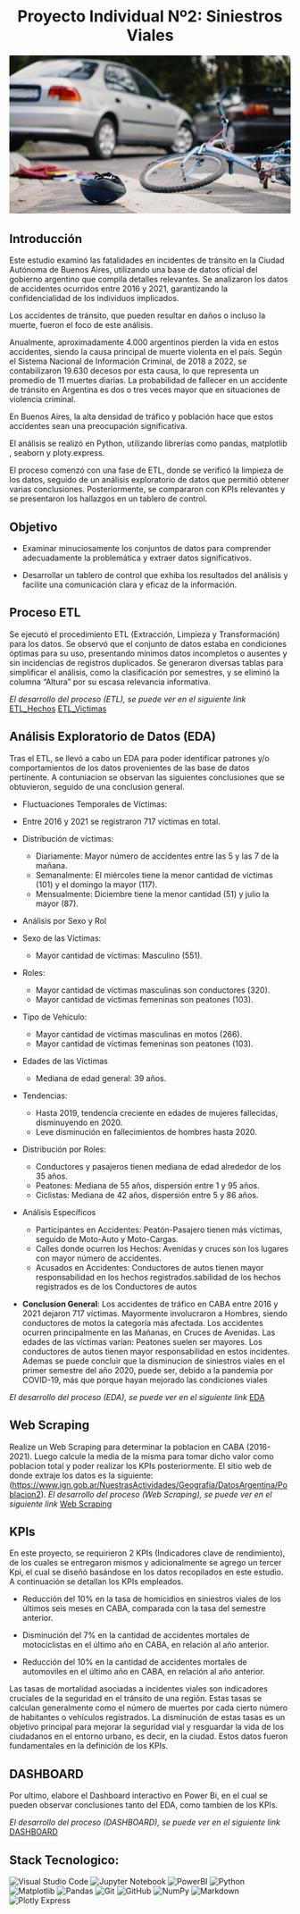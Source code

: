 <h1 align="center">Proyecto Individual Nº2: Siniestros Viales</h1>



![Imagen Proyecto](png/Imagen%20Proyecto.jpg)

## Introducción
Este estudio examinó las fatalidades en incidentes de tránsito en la Ciudad Autónoma de Buenos Aires, utilizando una base de datos oficial del gobierno argentino que compila detalles relevantes. Se analizaron los datos de accidentes ocurridos entre 2016 y 2021, garantizando la confidencialidad de los individuos implicados.

Los accidentes de tránsito, que pueden resultar en daños o incluso la muerte, fueron el foco de este análisis.

Anualmente, aproximadamente 4.000 argentinos pierden la vida en estos accidentes, siendo la causa principal de muerte violenta en el país. Según el Sistema Nacional de Información Criminal, de 2018 a 2022, se contabilizaron 19.630 decesos por esta causa, lo que representa un promedio de 11 muertes diarias. La probabilidad de fallecer en un accidente de tránsito en Argentina es dos o tres veces mayor que en situaciones de violencia criminal.

En Buenos Aires, la alta densidad de tráfico y población hace que estos accidentes sean una preocupación significativa.

El análisis se realizó en Python, utilizando librerías como pandas, matplotlib , seaborn y ploty.express.

El proceso comenzó con una fase de ETL, donde se verificó la limpieza de los datos, seguido de un análisis exploratorio de datos que permitió obtener varias conclusiones. Posteriormente, se compararon con KPIs relevantes y se presentaron los hallazgos en un tablero de control.

## Objetivo

- Examinar minuciosamente los conjuntos de datos para comprender adecuadamente la problemática y extraer datos significativos.

- Desarrollar un tablero de control que exhiba los resultados del análisis y facilite una comunicación clara y eficaz de la información.

## Proceso ETL

Se ejecutó el procedimiento ETL (Extracción, Limpieza y Transformación) para los datos. Se observó que el conjunto de datos estaba en condiciones óptimas para su uso, presentando mínimos datos incompletos o ausentes y sin incidencias de registros duplicados. Se generaron diversas tablas para simplificar el análisis, como la clasificación por semestres, y se eliminó la columna “Altura” por su escasa relevancia informativa.

*El desarrollo del proceso (ETL), se puede ver en el siguiente link* [ETL_Hechos](https://github.com/RobertinoS/PI_DA_Siniestros_Viales/blob/main/01_ETL_Hechos.ipynb)
                                                                     [ETL_Victimas](https://github.com/RobertinoS/PI_DA_Siniestros_Viales/blob/main/02_ETL_Victimas.ipynb)

## Análisis Exploratorio de Datos (EDA)

Tras el ETL, se llevó a cabo un EDA para poder identificar patrones y/o comportamientos de los datos provenientes de las base de datos pertinente. A contuniacion se observan las siguientes conclusiones que se obtuvieron, seguido de una conclusion general.

- Fluctuaciones Temporales de Víctimas:
- Entre 2016 y 2021 se registraron 717 víctimas en total.

- Distribución de víctimas:
    - Diariamente: Mayor número de accidentes entre las 5 y las 7 de la mañana.
    - Semanalmente: El miércoles tiene la menor cantidad de víctimas (101) y el domingo la mayor (117).
    - Mensualmente: Diciembre tiene la menor cantidad (51) y julio la mayor (87).

- Análisis por Sexo y Rol
- Sexo de las Víctimas:
    - Mayor cantidad de víctimas: Masculino (551).
- Roles:
    - Mayor cantidad de víctimas masculinas son conductores (320).
    - Mayor cantidad de víctimas femeninas son peatones (103).

- Tipo de Vehículo:
    - Mayor cantidad de víctimas masculinas en motos (266).
    - Mayor cantidad de víctimas femeninas son peatones (103).

- Edades de las Víctimas
    - Mediana de edad general: 39 años.

- Tendencias:
    - Hasta 2019, tendencia creciente en edades de mujeres fallecidas, disminuyendo en 2020.
    - Leve disminución en fallecimientos de hombres hasta 2020.

- Distribución por Roles:
    - Conductores y pasajeros tienen mediana de edad alrededor de los 35 años.
    - Peatones: Mediana de 55 años, dispersión entre 1 y 95 años.
    - Ciclistas: Mediana de 42 años, dispersión entre 5 y 86 años.

- Análisis Específicos
    - Participantes en Accidentes: Peatón-Pasajero tienen más víctimas, seguido de Moto-Auto y Moto-Cargas.
    - Calles donde ocurren los Hechos: Avenidas y cruces son los lugares con mayor número de accidentes.
    - Acusados en Accidentes: Conductores de autos tienen mayor responsabilidad en los hechos registrados.sabilidad de los hechos registrados es de los Conductores de autos

- **Conclusion General**: Los accidentes de tráfico en CABA entre 2016 y 2021 dejaron 717 víctimas. Mayormente involucraron a Hombres, siendo conductores de motos la categoría más afectada. Los accidentes ocurren principalmente en las Mañanas, en Cruces de Avenidas. Las edades de las víctimas varían: Peatones suelen ser mayores. Los conductores de autos tienen mayor responsabilidad en estos incidentes. Ademas se puede concluir que la disminucion de siniestros viales en el primer semestre del año 2020, puede ser, debido a la pandemia por COVID-19, más que porque hayan mejorado las condiciones viales

*El desarrollo del proceso (EDA), se puede ver en el siguiente link* [EDA](https://github.com/RobertinoS/PI_DA_Siniestros_Viales/blob/main/03_EDA.ipynb)
## Web Scraping

Realize un Web Scraping para determinar la poblacion en CABA (2016-2021). Luego calcule la media de la misma para tomar dicho valor como poblacion total y poder realizar los KPIs posteriormente. El sitio web de donde extraje los datos es la siguiente: (https://www.ign.gob.ar/NuestrasActividades/Geografia/DatosArgentina/Poblacion2).
*El desarrollo del proceso (Web Scraping), se puede ver en el siguiente link* [Web Scraping](https://github.com/RobertinoS/PI_DA_Siniestros_Viales/blob/main/04_WebScraping.ipynb)

## KPIs

En este proyecto, se requirieron 2 KPIs (Indicadores clave de rendimiento), de los cuales se entregaron mismos y adicionalmente se agrego un tercer Kpi, el cual se  diseñó basándose en los datos recopilados en este estudio. A continuación se detallan los KPIs empleados.

- Reducción del 10% en la tasa de homicidios en siniestros viales de los últimos seis meses en CABA, comparada con la tasa del semestre anterior.

- Disminución del 7% en la cantidad de accidentes mortales de motociclistas en el último año en CABA, en relación al año anterior.

- Reducción del 10% en la cantidad de accidentes mortales de automoviles en el último año en CABA, en relación al año anterior.

Las tasas de mortalidad asociadas a incidentes viales son indicadores cruciales de la seguridad en el tránsito de una región. Estas tasas se calculan generalmente como el número de muertes por cada cierto número de habitantes o vehículos registrados. La disminución de estas tasas es un objetivo principal para mejorar la seguridad vial y resguardar la vida de los ciudadanos en el entorno urbano, es decir, en la ciudad. Estos datos fueron fundamentales en la definición de los KPIs.

## DASHBOARD

Por ultimo, elabore el Dashboard interactivo en Power Bi, en el cual se pueden observar conclusiones tanto del EDA, como tambien de los KPIs.

*El desarrollo del proceso (DASHBOARD), se puede ver en el siguiente link* [DASHBOARD](https://github.com/RobertinoS/PI_DA_Siniestros_Viales/blob/main/homicidios.pbix)

## Stack Tecnologico:
![Visual Studio Code](https://img.shields.io/badge/Visual%20Studio%20Code-0078d7.svg?style=for-the-badge&logo=visual-studio-code&logoColor=white)
![Jupyter Notebook](https://img.shields.io/badge/jupyter-%23FA0F00.svg?style=for-the-badge&logo=jupyter&logoColor=white)
![PowerBI]( https://img.shields.io/badge/PowerBI-F2C811?style=for-the-badge&logo=Power%20BI&logoColor=white)
![Python](https://img.shields.io/badge/python-3670A0?style=for-the-badge&logo=python&logoColor=ffdd54)
![Matplotlib](https://img.shields.io/badge/Matplotlib-%23ffffff.svg?style=for-the-badge&logo=Matplotlib&logoColor=black)
![Pandas](https://img.shields.io/badge/pandas-%23150458.svg?style=for-the-badge&logo=pandas&logoColor=white)
![Git](https://img.shields.io/badge/git-%23F05033.svg?style=for-the-badge&logo=git&logoColor=white)
![GitHub](https://img.shields.io/badge/github-%23121011.svg?style=for-the-badge&logo=github&logoColor=white)
![NumPy](https://img.shields.io/badge/numpy-%23013243.svg?style=for-the-badge&logo=numpy&logoColor=white)
![Markdown](https://img.shields.io/badge/markdown-%23000000.svg?style=for-the-badge&logo=markdown&logoColor=white)
![Plotly Express](https://img.shields.io/badge/plotly_express-%233F4F75.svg?style=for-the-badge&logo=plotly&logoColor=white)
